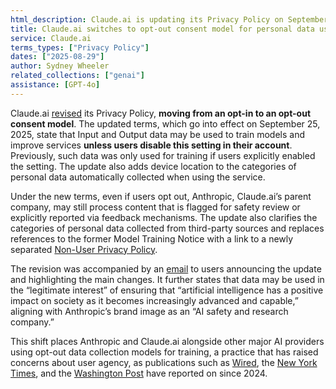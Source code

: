 ```yaml
---
html_description: Claude.ai is updating its Privacy Policy on September 25, 2025, shifting from opt-in to opt-out data use for model training.
title: Claude.ai switches to opt-out consent model for personal data usage in AI model training
service: Claude.ai
terms_types: ["Privacy Policy"]
dates: ["2025-08-29"]
author: Sydney Wheeler
related_collections: ["genai"]
assistance: [GPT-4o]
---
```


Claude.ai [revised](https://github.com/OpenTermsArchive/GenAI-versions/commit/e59bf71c68398878e7d12ccdf99d89af5f0984ed#diff-51c25e106bedcf49c2924f4875242cdb6ca536bd26d2415726c5f59131aa0be4R73) its Privacy Policy, **moving from an opt-in to an opt-out consent model**. The updated terms, which go into effect on September 25, 2025, state that Input and Output data may be used to train models and improve services **unless users disable this setting in their account**. Previously, such data was only used for training if users explicitly enabled the setting. The update also adds device location to the categories of personal data automatically collected when using the service.

Under the new terms, even if users opt out, Anthropic, Claude.ai’s parent company, may still process content that is flagged for safety review or explicitly reported via feedback mechanisms. The update also clarifies the categories of personal data collected from third-party sources and replaces references to the former Model Training Notice with a link to a newly separated [Non-User Privacy Policy](https://www.anthropic.com/legal/non-user-privacy-policy).

The revision was accompanied by an [email](2025-09-02-claude-ai-update-notification-screenshot.png) to users announcing the update and highlighting the main changes. It further states that data may be used in the “legitimate interest” of ensuring that “artificial intelligence has a positive impact on society as it becomes increasingly advanced and capable,” aligning with Anthropic’s brand image as an “AI safety and research company.”

This shift places Anthropic and Claude.ai alongside other major AI providers using opt-out data collection models for training, a practice that has raised concerns about user agency, as publications such as [Wired](https://www.wired.com/story/how-to-stop-your-data-from-being-used-to-train-ai/), the [New York Times](https://www.nytimes.com/article/meta-ai-scraping-policy.html), and the [Washington Post](https://www.washingtonpost.com/technology/2024/09/23/linkedin-training-ai-setting-opt-out/) have reported on since 2024.
